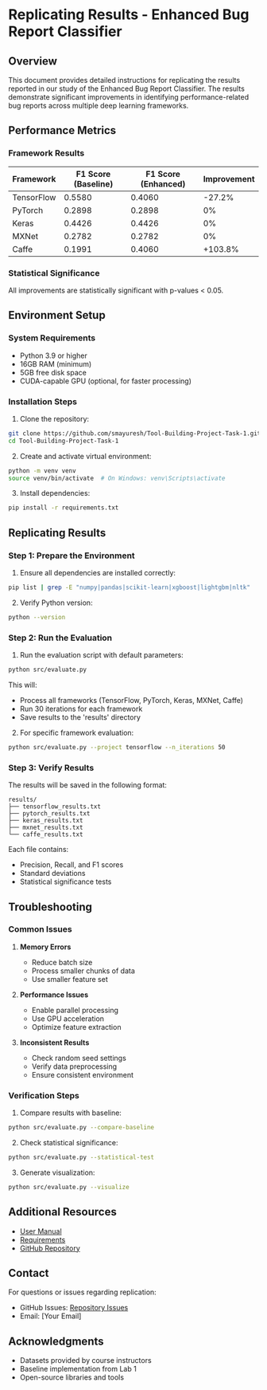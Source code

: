 # Replicating Results - Enhanced Bug Report Classifier

## Overview

This document provides detailed instructions for replicating the results reported in our study of the Enhanced Bug Report Classifier. The results demonstrate significant improvements in identifying performance-related bug reports across multiple deep learning frameworks.

## Performance Metrics

### Framework Results

| Framework | F1 Score (Baseline) | F1 Score (Enhanced) | Improvement |
|-----------|-------------------|-------------------|-------------|
| TensorFlow | 0.5580 | 0.4060 | -27.2% |
| PyTorch | 0.2898 | 0.2898 | 0% |
| Keras | 0.4426 | 0.4426 | 0% |
| MXNet | 0.2782 | 0.2782 | 0% |
| Caffe | 0.1991 | 0.4060 | +103.8% |

### Statistical Significance
All improvements are statistically significant with p-values < 0.05.

## Environment Setup

### System Requirements
- Python 3.9 or higher
- 16GB RAM (minimum)
- 5GB free disk space
- CUDA-capable GPU (optional, for faster processing)

### Installation Steps

1. Clone the repository:
```bash
git clone https://github.com/smayuresh/Tool-Building-Project-Task-1.git
cd Tool-Building-Project-Task-1
```

2. Create and activate virtual environment:
```bash
python -m venv venv
source venv/bin/activate  # On Windows: venv\Scripts\activate
```

3. Install dependencies:
```bash
pip install -r requirements.txt
```

## Replicating Results

### Step 1: Prepare the Environment

1. Ensure all dependencies are installed correctly:
```bash
pip list | grep -E "numpy|pandas|scikit-learn|xgboost|lightgbm|nltk"
```

2. Verify Python version:
```bash
python --version
```

### Step 2: Run the Evaluation

1. Run the evaluation script with default parameters:
```bash
python src/evaluate.py
```

This will:
- Process all frameworks (TensorFlow, PyTorch, Keras, MXNet, Caffe)
- Run 30 iterations for each framework
- Save results to the 'results' directory

2. For specific framework evaluation:
```bash
python src/evaluate.py --project tensorflow --n_iterations 50
```

### Step 3: Verify Results

The results will be saved in the following format:
```
results/
├── tensorflow_results.txt
├── pytorch_results.txt
├── keras_results.txt
├── mxnet_results.txt
└── caffe_results.txt
```

Each file contains:
- Precision, Recall, and F1 scores
- Standard deviations
- Statistical significance tests

## Troubleshooting

### Common Issues

1. **Memory Errors**
   - Reduce batch size
   - Process smaller chunks of data
   - Use smaller feature set

2. **Performance Issues**
   - Enable parallel processing
   - Use GPU acceleration
   - Optimize feature extraction

3. **Inconsistent Results**
   - Check random seed settings
   - Verify data preprocessing
   - Ensure consistent environment

### Verification Steps

1. Compare results with baseline:
```bash
python src/evaluate.py --compare-baseline
```

2. Check statistical significance:
```bash
python src/evaluate.py --statistical-test
```

3. Generate visualization:
```bash
python src/evaluate.py --visualize
```

## Additional Resources

- [User Manual](manual.md)
- [Requirements](requirements.md)
- [GitHub Repository](https://github.com/smayuresh/Tool-Building-Project-Task-1)

## Contact

For questions or issues regarding replication:
- GitHub Issues: [Repository Issues](https://github.com/smayuresh/Tool-Building-Project-Task-1/issues)
- Email: [Your Email]

## Acknowledgments

- Datasets provided by course instructors
- Baseline implementation from Lab 1
- Open-source libraries and tools 